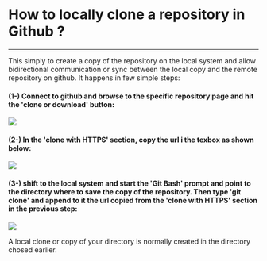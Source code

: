 

# **How to locally clone a repository in Github ?**
***
This simply to create a copy of the repository on the local system and allow bidirectional communication or sync between the local copy and the remote repository on github. It happens in few simple steps:

#### (1-) Connect to github and browse to the specific repository page and hit the 'clone or download' button:







![]({{site.baseurl}}/images/cloning_1_.PNG)








#### (2-) In the 'clone with HTTPS' section, copy the url i the texbox as shown below:







![]({{site.baseurl}}/images/cloning_2_.PNG)







#### (3-) shift to the local system and start the '**Git Bash**' prompt and point to the directory where to save the copy of the repository. Then type '**git clone**' and append to it the url copied from the 'clone with HTTPS' section in the previous step:


![]({{site.baseurl}}/images/cloning_3_.PNG)



A local clone or copy of your directory is normally created in the directory chosed earlier.























